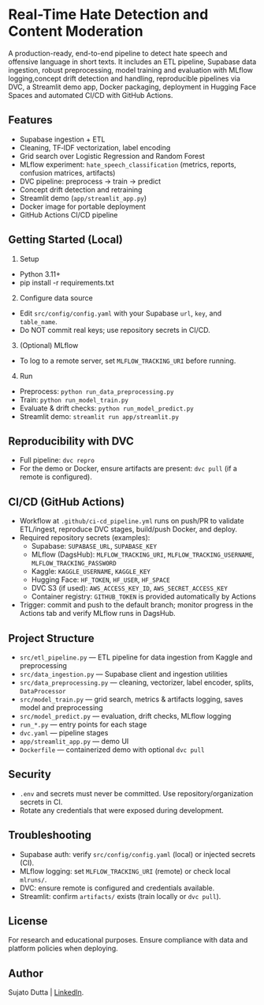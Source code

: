 # Real-Time Hate Detection and Content Moderation

A production-ready, end-to-end pipeline to detect hate speech and offensive language in short texts. It includes an ETL pipeline, Supabase data ingestion, robust preprocessing, model training and evaluation with MLflow logging,concept drift detection and handling, reproducible pipelines via DVC, a Streamlit demo app, Docker packaging, deployment in Hugging Face Spaces and automated CI/CD with GitHub Actions.

## Features
- Supabase ingestion +  ETL
- Cleaning, TF‑IDF vectorization, label encoding
- Grid search over Logistic Regression and Random Forest
- MLflow experiment: `hate_speech_classification` (metrics, reports, confusion matrices, artifacts)
- DVC pipeline: preprocess → train → predict
- Concept drift detection and retraining
- Streamlit demo (`app/streamlit_app.py`)
- Docker image for portable deployment
- GitHub Actions CI/CD pipeline

## Getting Started (Local)
1) Setup
- Python 3.11+
- pip install -r requirements.txt

2) Configure data source
- Edit `src/config/config.yaml` with your Supabase `url`, `key`, and `table_name`.
- Do NOT commit real keys; use repository secrets in CI/CD.

3) (Optional) MLflow
- To log to a remote server, set `MLFLOW_TRACKING_URI` before running.

4) Run
- Preprocess: `python run_data_preprocessing.py`
- Train: `python run_model_train.py`
- Evaluate & drift checks: `python run_model_predict.py`
- Streamlit demo: `streamlit run app/streamlit.py`

## Reproducibility with DVC
- Full pipeline: `dvc repro`
- For the demo or Docker, ensure artifacts are present: `dvc pull` (if a remote is configured).

## CI/CD (GitHub Actions)
- Workflow at `.github/ci-cd_pipeline.yml` runs on push/PR to validate ETL/ingest, reproduce DVC stages, build/push Docker, and deploy.
- Required repository secrets (examples):
  - Supabase: `SUPABASE_URL`, `SUPABASE_KEY`
  - MLflow (DagsHub): `MLFLOW_TRACKING_URI`, `MLFLOW_TRACKING_USERNAME`, `MLFLOW_TRACKING_PASSWORD`
  - Kaggle: `KAGGLE_USERNAME`, `KAGGLE_KEY`
  - Hugging Face: `HF_TOKEN`, `HF_USER`, `HF_SPACE`
  - DVC S3 (if used): `AWS_ACCESS_KEY_ID`, `AWS_SECRET_ACCESS_KEY`
  - Container registry: `GITHUB_TOKEN` is provided automatically by Actions
- Trigger: commit and push to the default branch; monitor progress in the Actions tab and verify MLflow runs in DagsHub.

## Project Structure
- `src/etl_pipeline.py` — ETL pipeline for data ingestion from Kaggle and preprocessing
- `src/data_ingestion.py` — Supabase client and ingestion utilities
- `src/data_preprocessing.py` — cleaning, vectorizer, label encoder, splits, `DataProcessor`
- `src/model_train.py` — grid search, metrics & artifacts logging, saves model and preprocessing
- `src/model_predict.py` — evaluation, drift checks, MLflow logging
- `run_*.py` — entry points for each stage
- `dvc.yaml` — pipeline stages
- `app/streamlit_app.py` — demo UI
- `Dockerfile` — containerized demo with optional `dvc pull`

## Security
- `.env` and secrets must never be committed. Use repository/organization secrets in CI.
- Rotate any credentials that were exposed during development.

## Troubleshooting
- Supabase auth: verify `src/config/config.yaml` (local) or injected secrets (CI).
- MLflow logging: set `MLFLOW_TRACKING_URI` (remote) or check local `mlruns/`.
- DVC: ensure remote is configured and credentials available.
- Streamlit: confirm `artifacts/` exists (train locally or `dvc pull`).

## License
For research and educational purposes. Ensure compliance with data and platform policies when deploying.

## Author
Sujato Dutta | [LinkedIn](https://www.linkedin.com/in/sujato-dutta/).